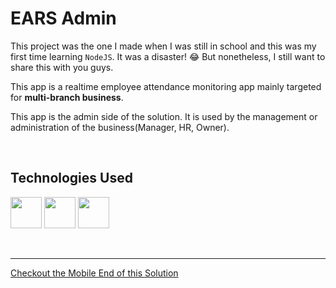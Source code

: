 # EARS Admin

This project was the one I made when I was still in school and this was my first time learning `NodeJS`. It was a disaster! 😂 But nonetheless, I still want to share this with you guys. 

This app is a realtime employee attendance monitoring app mainly targeted for **multi-branch business**.

This app is the admin side of the solution. It is used by the management or administration of the business(Manager, HR, Owner). 

<p>&nbsp;</p>

## Technologies Used

[<img height="50" src="https://cdn.jsdelivr.net/gh/devicons/devicon/icons/nodejs/nodejs-original.svg" />](https://nodejs.org/)
[<img height="50" src="https://cdn.jsdelivr.net/gh/devicons/devicon/icons/electron/electron-original.svg" />](https://www.electronjs.org/)
[<img height="50" src="https://cdn.jsdelivr.net/gh/devicons/devicon/icons/firebase/firebase-plain.svg" />](https://firebase.google.com/)

<p>&nbsp;</p>

---

[Checkout the Mobile End of this Solution](https://github.com/francis150/ears-attendance-app)
